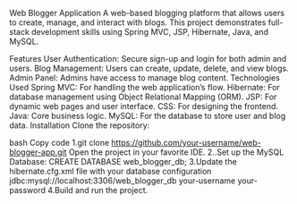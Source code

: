 Web Blogger Application
A web-based blogging platform that allows users to create, manage, and interact with blogs. This project demonstrates full-stack development skills using Spring MVC, JSP, Hibernate, Java, and MySQL.

Features
User Authentication: Secure sign-up and login for both admin and users.
Blog Management: Users can create, update, delete, and view blogs.
Admin Panel: Admins have access to manage blog content.
Technologies Used
Spring MVC: For handling the web application’s flow.
Hibernate: For database management using Object Relational Mapping (ORM).
JSP: For dynamic web pages and user interface.
CSS: For designing the frontend.
Java: Core business logic.
MySQL: For the database to store user and blog data.
Installation
Clone the repository:

bash
Copy code
1.git clone https://github.com/your-username/web-blogger-app.git
Open the project in your favorite IDE.
2..Set up the MySQL Database:
CREATE DATABASE web_blogger_db;
3.Update the hibernate.cfg.xml file with your database configuration
<property name="hibernate.connection.url">jdbc:mysql://localhost:3306/web_blogger_db</property>
<property name="hibernate.connection.username">your-username</property>
<property name="hibernate.connection.password">your-password</property>
4.Build and run the project.

